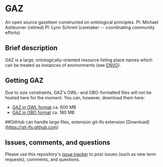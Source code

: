 # GAZ
An open source gazetteer constructed on ontological principles.
PI: Michael Ashburner (retired)
PI: Lynn Schriml (caretaker -- coordinating community efforts)

## Brief description
GAZ is a large, ontologically-oriented resource listing place names which can be treated as instances of environments (see [ENVO](https://github.com/EnvironmentOntology/)). 

## Getting GAZ
Due to size constraints, GAZ's OWL- and OBO-formatted files will not be hosted here for the moment. You can, however, download them here:
* [GAZ in OWL format](http://purl.obolibrary.org/obo/gaz.owl) ca. 600 MB
* [GAZ in OBO format](http://purl.obolibrary.org/obo/gaz.obo) ca. 180 MB

##GitHub can handle large files, extension git-lfs extension [Download] (https://git-lfs.github.com) 

## Issues, comments, and questions 
Please use this repository's [issue tracker](https://github.com/EnvironmentOntology/gaz/issues) to post issues (such as new term requests), comments, and questions.
